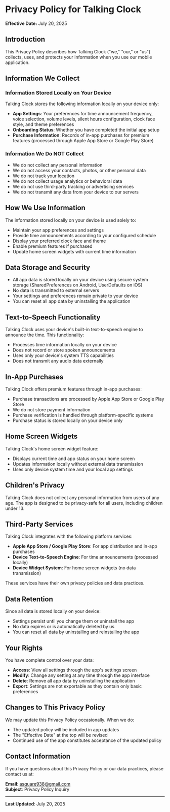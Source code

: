 # Privacy Policy for Talking Clock

**Effective Date:** July 20, 2025

## Introduction

This Privacy Policy describes how Talking Clock ("we," "our," or "us") collects, uses, and protects your information when you use our mobile application.

## Information We Collect

### Information Stored Locally on Your Device

Talking Clock stores the following information locally on your device only:

- **App Settings**: Your preferences for time announcement frequency, voice selection, volume levels, silent hours configuration, clock face style, and theme preferences
- **Onboarding Status**: Whether you have completed the initial app setup
- **Purchase Information**: Records of in-app purchases for premium features (processed through Apple App Store or Google Play Store)
### Information We Do NOT Collect

- We do not collect any personal information
- We do not access your contacts, photos, or other personal data
- We do not track your location
- We do not collect usage analytics or behavioral data
- We do not use third-party tracking or advertising services
- We do not transmit any data from your device to our servers

## How We Use Information

The information stored locally on your device is used solely to:

- Maintain your app preferences and settings
- Provide time announcements according to your configured schedule
- Display your preferred clock face and theme
- Enable premium features if purchased
- Update home screen widgets with current time information

## Data Storage and Security

- All app data is stored locally on your device using secure system storage (SharedPreferences on Android, UserDefaults on iOS)
- No data is transmitted to external servers
- Your settings and preferences remain private to your device
- You can reset all app data by uninstalling the application

## Text-to-Speech Functionality

Talking Clock uses your device's built-in text-to-speech engine to announce the time. This functionality:

- Processes time information locally on your device
- Does not record or store spoken announcements
- Uses only your device's system TTS capabilities
- Does not transmit any audio data externally

## In-App Purchases

Talking Clock offers premium features through in-app purchases:

- Purchase transactions are processed by Apple App Store or Google Play Store
- We do not store payment information
- Purchase verification is handled through platform-specific systems
- Purchase status is stored locally on your device only

## Home Screen Widgets

Talking Clock's home screen widget feature:

- Displays current time and app status on your home screen
- Updates information locally without external data transmission
- Uses only device system time and your local app settings

## Children's Privacy

Talking Clock does not collect any personal information from users of any age. The app is designed to be privacy-safe for all users, including children under 13.

## Third-Party Services

Talking Clock integrates with the following platform services:

- **Apple App Store / Google Play Store**: For app distribution and in-app purchases
- **Device Text-to-Speech Engine**: For time announcements (processed locally)
- **Device Widget System**: For home screen widgets (no data transmission)

These services have their own privacy policies and data practices.

## Data Retention

Since all data is stored locally on your device:

- Settings persist until you change them or uninstall the app
- No data expires or is automatically deleted by us
- You can reset all data by uninstalling and reinstalling the app

## Your Rights

You have complete control over your data:

- **Access**: View all settings through the app's settings screen
- **Modify**: Change any setting at any time through the app interface
- **Delete**: Remove all app data by uninstalling the application
- **Export**: Settings are not exportable as they contain only basic preferences

## Changes to This Privacy Policy

We may update this Privacy Policy occasionally. When we do:

- The updated policy will be included in app updates
- The "Effective Date" at the top will be revised
- Continued use of the app constitutes acceptance of the updated policy

## Contact Information

If you have questions about this Privacy Policy or our data practices, please contact us at:

**Email**: asquare938@gmail.com  
**Subject**: Privacy Policy Inquiry

---

**Last Updated**: July 20, 2025